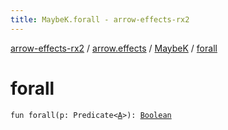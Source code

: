 ```yaml
---
title: MaybeK.forall - arrow-effects-rx2
---
```


[arrow-effects-rx2](../../index.html) / [arrow.effects](../index.html) / [MaybeK](index.html) / [forall](./forall.html)

# forall

`fun forall(p: Predicate<`[`A`](index.html#A)`>): `[`Boolean`](https://kotlinlang.org/api/latest/jvm/stdlib/kotlin/-boolean/index.html)
